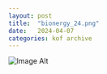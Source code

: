 ```yaml
---
layout:	post
title:	"bionergy_24.png"
date:	2024-04-07
categories:	kof archive
---
```


![Image Alt](https://k0f.github.io/assets/bionergy_24.png)